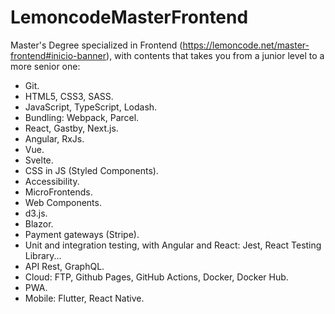 # LemoncodeMasterFrontend 
Master's Degree specialized in Frontend (https://lemoncode.net/master-frontend#inicio-banner), with contents that takes you from a junior level to a more senior one: 
- Git. 
- HTML5, CSS3, SASS. 
- JavaScript, TypeScript, Lodash. 
- Bundling: Webpack, Parcel. 
- React, Gastby, Next.js. 
- Angular, RxJs. 
- Vue. 
- Svelte. 
- CSS in JS (Styled Components). 
- Accessibility. 
- MicroFrontends. 
- Web Components. 
- d3.js.  
- Blazor. 
- Payment gateways (Stripe). 
- Unit and integration testing, with Angular and React: Jest, React Testing Library... 
- API Rest, GraphQL. 
- Cloud: FTP, Github Pages, GitHub Actions, Docker, Docker Hub. 
- PWA. 
- Mobile: Flutter, React Native.


